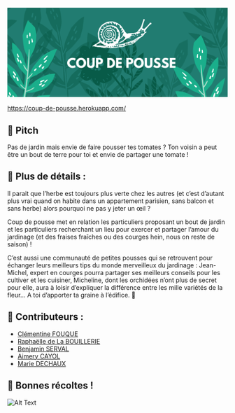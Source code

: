 ![](app/assets/images/banner.png)

https://coup-de-pousse.herokuapp.com/

## 🌱 Pitch
Pas de jardin mais envie de faire pousser tes tomates ? Ton voisin a peut être un bout de terre pour toi et envie de partager une tomate !

## 🌱 Plus de détails : 
Il parait que l’herbe est toujours plus verte chez les autres (et c’est d’autant plus vrai quand on habite dans un appartement parisien, sans balcon et sans herbe) alors pourquoi ne pas y jeter un œil ?

Coup de pousse met en relation les particuliers proposant un bout de jardin et les particuliers recherchant un lieu pour exercer et partager l’amour du jardinage (et des fraises fraîches ou des courges hein, nous on reste de saison) !

C’est aussi une communauté de petites pousses qui se retrouvent pour échanger leurs meilleurs tips du monde merveilleux du jardinage : Jean-Michel, expert en courges pourra partager ses meilleurs conseils pour les cultiver et les cuisiner, Micheline, dont les orchidées n’ont plus de secret pour elle, aura à loisir d’expliquer la différence entre les mille variétés de la fleur… A toi d’apporter ta graine à l’édifice. 🌿

## 🌱 Contributeurs :
- [Clémentine FOUQUE](https://github.com/Clem-svg)
- [Raphaëlle de La BOUILLERIE](https://github.com/raphaelledlb)
- [Benjamin SERVAL](https://github.com/BenjaminServal)
- [Aimery CAYOL](https://github.com/Aimery-Cayol)
- [Marie DECHAUX](https://github.com/mariedx) 

## 🌱 Bonnes récoltes ! 

![Alt Text](https://images.pexels.com/photos/5528951/pexels-photo-5528951.jpeg?auto=compress&cs=tinysrgb&dpr=2&h=750&w=1260)

